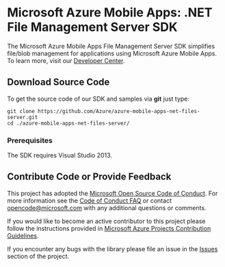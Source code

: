 # Microsoft Azure Mobile Apps: .NET File Management Server SDK

The Microsoft Azure Mobile Apps File Management Server SDK simplifies file/blob management for applications using Microsoft Azure Mobile Apps. To learn more, visit our [Developer Center](http://azure.microsoft.com/en-us/develop/mobile).

## Download Source Code

To get the source code of our SDK and samples via **git** just type:

    git clone https://github.com/Azure/azure-mobile-apps-net-files-server.git
    cd ./azure-mobile-apps-net-files-server/


### Prerequisites

The SDK requires Visual Studio 2013.


## Contribute Code or Provide Feedback

This project has adopted the [Microsoft Open Source Code of Conduct](https://opensource.microsoft.com/codeofconduct/). For more information see the [Code of Conduct FAQ](https://opensource.microsoft.com/codeofconduct/faq/) or contact [opencode@microsoft.com](mailto:opencode@microsoft.com) with any additional questions or comments.

If you would like to become an active contributor to this project please follow the instructions provided in [Microsoft Azure Projects Contribution Guidelines](http://azure.github.com/guidelines.html).

If you encounter any bugs with the library please file an issue in the [Issues](https://github.com/Azure/azure-mobile-apps-net-files-server/issues) section of the project.
